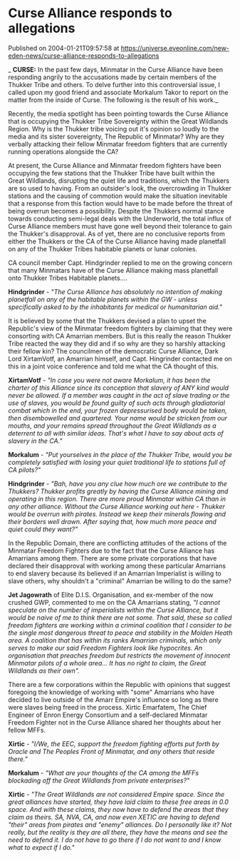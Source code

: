 # Curse Alliance responds to allegations
Published on 2004-01-21T09:57:58 at https://universe.eveonline.com/new-eden-news/curse-alliance-responds-to-allegations

_ **CURSE:** In the past few days, Minmatar in the Curse Alliance have been responding angrily to the accusations made by certain members of the Thukker Tribe and others. To delve further into this controversial issue, I called upon my good friend and associate Morkalum Takor to report on the matter from the inside of Curse. The following is the result of his work._   
  
Recently, the media spotlight has been pointing towards the Curse Alliance that is occupying the Thukker Tribe Sovereignty within the Great Wildlands Region. Why is the Thukker tribe voicing out it's opinion so loudly to the media and its sister sovereignty, The Republic of Minmatar? Why are they verbally attacking their fellow Minmatar freedom fighters that are currently running operations alongside the CA?   
  
At present, the Curse Alliance and Minmatar freedom fighters have been occupying the few stations that the Thukker Tribe have built within the Great Wildlands, disrupting the quiet life and traditions, which the Thukkers are so used to having. From an outsider's look, the overcrowding in Thukker stations and the causing of commotion would make the situation inevitable that a response from this faction would have to be made before the threat of being overrun becomes a possibility. Despite the Thukkers normal stance towards conducting semi-legal deals with the Underworld, the total influx of Curse Alliance members must have gone well beyond their tolerance to gain the Thukker's disapproval. As of yet, there are no conclusive reports from either the Thukkers or the CA of the Curse Alliance having made planetfall on any of the Thukker Tribes habitable planets or lunar colonies.   
  
CA council member Capt. Hindgrinder replied to me on the growing concern that many Minmatars have of the Curse Alliance making mass planetfall onto Thukker Tribes Habitable planets....   
  
**Hindgrinder** \- _"The Curse Alliance has absolutely no intention of making planetfall on any of the habitable planets within the GW - unless specifically asked to by the inhabitants for medical or humanitarian aid."_   
  
It is believed by some that the Thukkers devised a plan to upset the Republic's view of the Minmatar freedom fighters by claiming that they were consorting with CA Amarrian members. But is this really the reason Thukker Tribe reacted the way they did and if so why are they so harshly attacking their fellow kin? The councilmen of the democratic Curse Alliance, Dark Lord XirtamVotf, an Amarrian himself, and Capt. Hingrinder contacted me on this in a joint voice conference and told me what the CA thought of this.   
  
**XirtamVotf** \- _"In case you were not aware Morkalum, it has been the charter of this Alliance since its conception that slavery of ANY kind would never be allowed. If a member was caught in the act of slave trading or the use of slaves, you would be found guilty of such acts through gladiatorial combat which in the end, your frozen depressurised body would be taken, then disembowelled and quartered. Your name would be stricken from our mouths, and your remains spread throughout the Great Wildlands as a deterrent to all with similar ideas. That's what I have to say about acts of slavery in the CA."_   
  
**Morkalum** \- _"Put yourselves in the place of the Thukker Tribe, would you be completely satisfied with losing your quiet traditional life to stations full of CA pilots?"_   
  
**Hindgrinder** \- _"Bah, have you any clue how much ore we contribute to the Thukkers? Thukker profits greatly by having the Curse Alliance mining and operating in this region. There are more proud Minmatar within CA than in any other alliance. Without the Curse Alliance working out here - Thukker would be overrun with pirates. Instead we keep their minerals flowing and their borders well drawn. After saying that, how much more peace and quiet could they want?"_   
  
In the Republic Domain, there are conflicting attitudes of the actions of the Minmatar Freedom Fighters due to the fact that the Curse Alliance has Amarrians among them. There are some private corporations that have declared their disapproval with working among these particular Amarrians to end slavery because its believed if an Amarrian Imperialist is willing to slave others, why shouldn't a "criminal" Amarrian be willing to do the same?   
  
**Jet Jagowrath** of Elite D.I.S. Organisation, and ex-member of the now crushed GWP, commented to me on the CA Amarrians stating, _"I cannot speculate on the number of imperialists within the Curse Alliance, but it would be naive of me to think there are not some. That said, these so called freedom fighters are working within a criminal coalition that I consider to be the single most dangerous threat to peace and stability in the Molden Heath area. A coalition that has within its ranks Amarrian criminals, which only serves to make our said Freedom Fighters look like hypocrites. An organisation that preaches freedom but restricts the movement of innocent Minmatar pilots of a whole area... It has no right to claim, the Great Wildlands as their own"._   
  
There are a few corporations within the Republic with opinions that suggest foregoing the knowledge of working with "some" Amarrians who have decided to live outside of the Amarr Empire's influence so long as there were slaves being freed in the process. Xirtic Emarfatem, The Chief Engineer of Enron Energy Consortium and a self-declared Minmatar Freedom Fighter not in the Curse Alliance shared her thoughts about her fellow MFFs.   
  
**Xirtic** \- _"I/We, the EEC, support the freedom fighting efforts put forth by Oracle and The Peoples Front of Minmatar, and any others that reside there."_   
  
**Morkalum** \- _"What are your thoughts of the CA among the MFFs blockading off the Great Wildlands from private enterprises?"_   
  
**Xirtic** \- _"The Great Wildlands are not considered Empire space. Since the great alliances have started, they have laid claim to these free areas in 0.0 space. And with these claims, they now have to defend the areas that they claim as theirs. SA, NVA, CA, and now even XETIC are having to defend "their" areas from pirates and "enemy" alliances. Do I personally like it? Not really, but the reality is they are all there, they have the means and see the need to defend it. I do not have to go there if I do not want to and I know what to expect if I do."_
